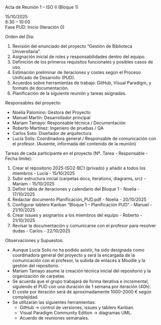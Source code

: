 Acta de Reunión 1 – ISO II (Bloque 1)

15/10/2025  
8:30 – 10:00  
Fase PUD: Inicio (Iteración 0)


Orden del Día:
1. Revisión del enunciado del proyecto “Gestión de Biblioteca Universitaria”.  
2. Asignación inicial de roles y responsabilidades dentro del equipo.  
3. Definición de los primeros requisitos funcionales y posibles casos de uso.  
4. Estimación preliminar de iteraciones y costes según el Proceso Unificado de Desarrollo (PUD).  
5. Acuerdos sobre herramientas de trabajo: GitHub, Visual Paradigm, y formato de documentación.  
6. Planificación de la siguiente reunión y tareas asignadas.


Responsables del proyecto: 
- Noelia Palomino: Gestora del Proyecto 
- Manuel Martín: Desarrollador principal 
- Mariam Tamayo: Responsable técnica / Documentación 
- Roberto Martínez: Ingeniero de pruebas / QA 
- Carlos Soto: Diseñador de arquitectura
- Lucía Solis: Coordinadora general / Responsable de comunicación con el profesor. (Ausente, informada del contenido de la reunión)


Tareas de cada participante en el proyecto (Nº. Tarea - Responsable - Fecha límite):
1. Crear el repositorio 2025-ISO2-BC1 (privado) y añadir a todos los miembros - Lucía - 15/10/2025 
2. Subir estructura inicial (carpetas docs, iterations, diagrams, src) - Mariam - 15/10/2025 
3. Definir tabla de iteraciones y calendario del Bloque 1 - Noelia - 17/10/2025 
4. Redactar documento Planificación_PUD.pdf - Noelia - 20/10/2025
5. Configurar tablero Kanban “Bloque 1 – Planificación PUD” - Manuel - 21/10/2025 
6. Crear issues y asignarlos a los miembros del equipo - Roberto - 21/10/2025 
7. Revisar la documentación y comunicarse con el profesor para resolver dudas - Carlos - 22/10/2025 


Observaciones y Supuestos:
- Aunque Lucía Solis no ha podido asistir, ha sido designada como coordinadora general del proyecto y será la encargada de la comunicación con el profesor, la subida de enlaces a Moodle y la gestión del repositorio.  
- Mariam Tamayo asume la creación técnica inicial del repositorio y la organización de carpetas.  
- Se acuerda que el grupo trabajará de forma iterativa e incremental, siguiendo el PUD con una duración de 1 semana por iteración (40h).  
- El coste por iteración será de aproximadamente 1000–2000 € según complejidad.  
- Se utilizarán las siguientes herramientas:
  - GitHub → control de versiones, issues y tablero Kanban.  
  - Visual Paradigm Community Edition → diagramas UML.  
  - Acuerdo de reuniones semanales.
 
